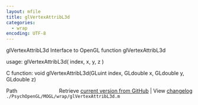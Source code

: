 ```yaml
---
layout: mfile
title: glVertexAttribL3d
categories:
  - wrap
encoding: UTF-8
---
```


glVertexAttribL3d  Interface to OpenGL function glVertexAttribL3d

usage:  glVertexAttribL3d( index, x, y, z )

C function:  void glVertexAttribL3d(GLuint index, GLdouble x, GLdouble y, GLdouble z)


<div class="code_header" style="text-align:right;">
  <span style="float:left;">Path&nbsp;&nbsp;</span> <span class="counter">Retrieve <a href=
  "https://raw.github.com/Psychtoolbox-3/Psychtoolbox-3/beta/./PsychOpenGL/MOGL/wrap/glVertexAttribL3d.m">current version from GitHub</a> | View <a href=
  "https://github.com/Psychtoolbox-3/Psychtoolbox-3/commits/beta/./PsychOpenGL/MOGL/wrap/glVertexAttribL3d.m">changelog</a></span>
</div>
<div class="code">
  <code>./PsychOpenGL/MOGL/wrap/glVertexAttribL3d.m</code>
</div>
